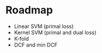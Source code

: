 # Roadmap

* Linear SVM (primal loss)
* Kernel SVM (primal and dual loss)
* K-fold
* DCF and min DCF